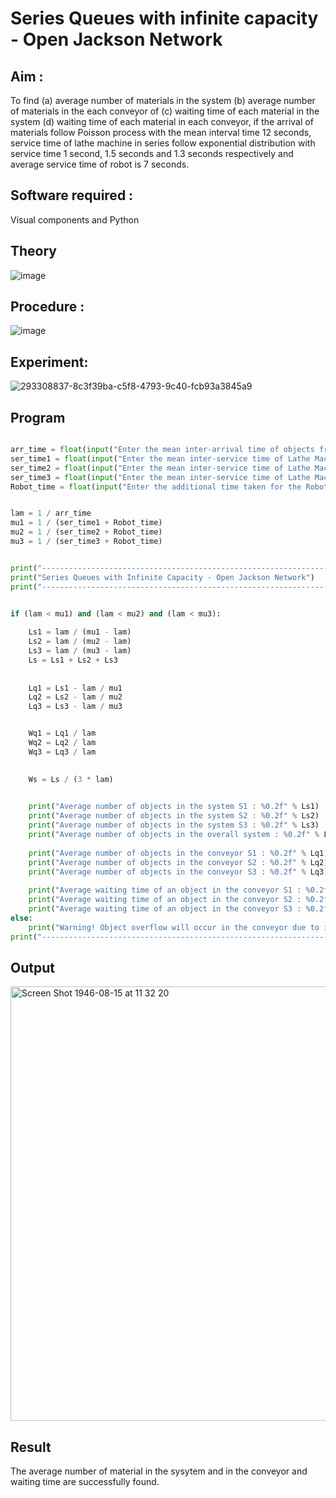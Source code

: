# Series Queues with infinite capacity - Open Jackson Network

## Aim :
To find (a) average number of materials in the system (b) average number of materials in the each conveyor of (c) waiting time of each material in the system (d) waiting time of each material in each conveyor, if the arrival  of materials follow Poisson process with the mean interval time 12 seconds, service time of  lathe machine in series follow exponential distribution  with service time  1 second, 1.5 seconds and 1.3 seconds respectively and average service time of robot is 7 seconds.

## Software required :
Visual components and Python

## Theory

![image](https://user-images.githubusercontent.com/103921593/203239736-7b81f599-71a8-4ae7-b63e-5d98acd9ea54.png)


## Procedure :

![image](https://user-images.githubusercontent.com/103921593/203239789-bc870dce-6727-487b-a0e2-4fc3f5114889.png)


## Experiment:
![293308837-8c3f39ba-c5f8-4793-9c40-fcb93a3845a9](https://github.com/user-attachments/assets/5d5d902a-1b19-43b5-b035-687c2afcdc66)


## Program
```py

arr_time = float(input("Enter the mean inter-arrival time of objects from Feeder (in secs): "))
ser_time1 = float(input("Enter the mean inter-service time of Lathe Machine 1 (in secs): "))
ser_time2 = float(input("Enter the mean inter-service time of Lathe Machine 2 (in secs): "))
ser_time3 = float(input("Enter the mean inter-service time of Lathe Machine 3 (in secs): "))
Robot_time = float(input("Enter the additional time taken for the Robot (in secs): "))


lam = 1 / arr_time
mu1 = 1 / (ser_time1 + Robot_time)
mu2 = 1 / (ser_time2 + Robot_time)
mu3 = 1 / (ser_time3 + Robot_time)


print("-----------------------------------------------------------------------")
print("Series Queues with Infinite Capacity - Open Jackson Network")
print("-----------------------------------------------------------------------")


if (lam < mu1) and (lam < mu2) and (lam < mu3):
 
    Ls1 = lam / (mu1 - lam)
    Ls2 = lam / (mu2 - lam)
    Ls3 = lam / (mu3 - lam)
    Ls = Ls1 + Ls2 + Ls3  
    
   
    Lq1 = Ls1 - lam / mu1
    Lq2 = Ls2 - lam / mu2
    Lq3 = Ls3 - lam / mu3


    Wq1 = Lq1 / lam
    Wq2 = Lq2 / lam
    Wq3 = Lq3 / lam

    
    Ws = Ls / (3 * lam)

    
    print("Average number of objects in the system S1 : %0.2f" % Ls1)
    print("Average number of objects in the system S2 : %0.2f" % Ls2)
    print("Average number of objects in the system S3 : %0.2f" % Ls3)
    print("Average number of objects in the overall system : %0.2f" % Ls)
    
    print("Average number of objects in the conveyor S1 : %0.2f" % Lq1)
    print("Average number of objects in the conveyor S2 : %0.2f" % Lq2)
    print("Average number of objects in the conveyor S3 : %0.2f" % Lq3)
    
    print("Average waiting time of an object in the conveyor S1 : %0.2f secs" % Wq1)
    print("Average waiting time of an object in the conveyor S2 : %0.2f secs" % Wq2)
    print("Average waiting time of an object in the conveyor S3 : %0.2f secs" % Wq3)
else:
    print("Warning! Object overflow will occur in the conveyor due to insufficient service rate.")
print("----------------------------------------------------------------------")

```

## Output
<img width="695" alt="Screen Shot 1946-08-15 at 11 32 20" src="https://github.com/user-attachments/assets/4d3607f8-9bab-4b17-90e7-62ca81b83b7d">


## Result
The average number of material in the sysytem and in the conveyor and waiting time are successfully found.
